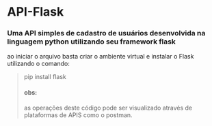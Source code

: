 # API-Flask
### Uma API simples de cadastro de usuários desenvolvida na linguagem python utilizando seu framework flask

ao iniciar o arquivo basta criar o ambiente virtual e instalar o Flask utilizando o comando:

 <blockquote>pip install flask

#### obs:

as operações deste código pode ser visualizado através de  plataformas de APIS como o postman.
